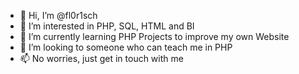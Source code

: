 - 👋 Hi, I’m @fl0r1sch
- 👀 I’m interested in PHP, SQL, HTML and BI 
- 🌱 I’m currently learning PHP Projects to improve my own Website 
- 💞️ I’m looking to someone who can teach me in PHP 
- 📫 No worries, just get in touch with me 

<!---
fl0r1sch/fl0r1sch is a ✨ special ✨ repository because its `README.md` (this file) appears on your GitHub profile.
You can click the Preview link to take a look at your changes.
--->
